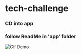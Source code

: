 # tech-challenge

### CD into app
### follow ReadMe in 'app' folder


![Gif Demo](https://media.giphy.com/media/Q94ex6DAE0ck1KScy1/giphy.gif)

